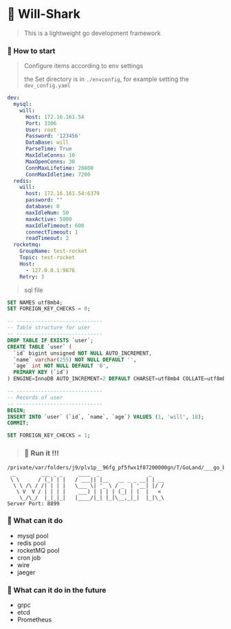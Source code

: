 # 🚀 Will-Shark
> This is a lightweight go development framework

### 🚀 How to start
> Configure items according to env settings
> 
> the Set directory is in `./envconfig`, for example setting the `dev_config.yaml`
```yaml
dev:
  mysql:
    will:
      Host: 172.16.161.54
      Port: 3306
      User: root
      Password: '123456'
      DataBase: will
      ParseTime: True
      MaxIdleConns: 10
      MaxOpenConns: 30
      ConnMaxLifetime: 28800
      ConnMaxIdletime: 7200
  redis:
    will:
      host: 172.16.161.54:6379
      password: ""
      database: 0
      maxIdleNum: 50
      maxActive: 5000
      maxIdleTimeout: 600
      connectTimeout: 1
      readTimeout: 2
  rocketmq:
    GroupName: test-rocket
    Topic: test-rocket
    Host:
      - 127.0.0.1:9876
    Retry: 3
````
> sql file
```sql
SET NAMES utf8mb4;
SET FOREIGN_KEY_CHECKS = 0;

-- ----------------------------
-- Table structure for user
-- ----------------------------
DROP TABLE IF EXISTS `user`;
CREATE TABLE `user` (
  `id` bigint unsigned NOT NULL AUTO_INCREMENT,
  `name` varchar(255) NOT NULL DEFAULT '',
  `age` int NOT NULL DEFAULT '0',
  PRIMARY KEY (`id`)
) ENGINE=InnoDB AUTO_INCREMENT=2 DEFAULT CHARSET=utf8mb4 COLLATE=utf8mb4_0900_ai_ci;

-- ----------------------------
-- Records of user
-- ----------------------------
BEGIN;
INSERT INTO `user` (`id`, `name`, `age`) VALUES (1, 'will', 18);
COMMIT;

SET FOREIGN_KEY_CHECKS = 1;
````
> ### 🚀 Run it !!!
````
/private/var/folders/j9/plv1p__96fg_pf5fwx1f87200000gn/T/GoLand/___go_build_will
 __        ___ _ _     ____  _                _    
 \ \      / (_) | |   / ___|| |__   __ _ _ __| | __
  \ \ /\ / /| | | |   \___ \| '_ \ / _  | '__| |/ /
   \ V  V / | | | |    ___) | | | | (_| | |  |   <
    \_/\_/  |_|_|_|   |____/|_| |_|\__,_|_|  |_|\_\
Server Port: 8899
````
### 🚀 What can it do
- mysql pool
- redis pool
- rocketMQ pool
- cron job
- wire
- jaeger

### 🚀 What can it do in the future
- grpc
- etcd
- Prometheus

